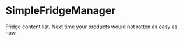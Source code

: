 # SimpleFridgeManager
Fridge content list. Next time your products would not rotten as easy as now.

